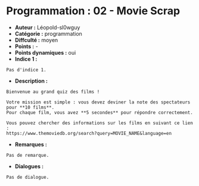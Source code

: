 
# Programmation : 02 - Movie Scrap

- **Auteur :** Léopold-sl0wguy
- **Catégorie :** programmation
- **Diffculté :** moyen
- **Points :** -
- **Points dynamiques :** oui
- **Indice 1 :**
```
Pas d'indice 1.
```

- **Description :**
```
Bienvenue au grand quiz des films !

Votre mission est simple : vous devez deviner la note des spectateurs pour **10 films**. 
Pour chaque film, vous avez **5 secondes** pour répondre correctement.

Vous pouvez chercher des informations sur les films en suivant ce lien : 
https://www.themoviedb.org/search?query=MOVIE_NAME&language=en
```

- **Remarques :**
```
Pas de remarque.
```

- **Dialogues :**
```
Pas de dialogue.
```



